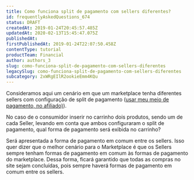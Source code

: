 ```yaml
---
title: Como funciona split de pagamento com sellers diferentes?
id: frequentlyAskedQuestions_674
status: DRAFT
createdAt: 2019-01-24T20:45:57.485Z
updatedAt: 2020-02-13T15:45:47.075Z
publishedAt: 
firstPublishedAt: 2019-01-24T22:07:50.458Z
contentType: tutorial
productTeam: Financial
author: authors_3
slug: como-funciona-split-de-pagamento-com-sellers-diferentes
legacySlug: como-funciona-split-de-pagamento-com-sellers-diferentes
subcategory: 2xWRgEIlR2ookieEmm4KQu
---
```


Consideramos aqui um cenário em que um marketplace tenha diferentes sellers com configuração de split de pagamento ([usar meu meio de pagamento, no afiliado)](/pt/tutorial/como-configurar-afiliado)).

No caso de o consumidor inserir no carrinho dois produtos, sendo um de cada Seller, levando em conta que ambos configuraram o split de pagamento, qual forma de pagamento será exibida no carrinho?

Será apresentada a forma de pagamento em comum entre os sellers. Isso quer dizer que o melhor cenário para o Marketplace é que os Sellers sempre tenham formas de pagamento em comum às formas de pagamento do marketplace. Dessa forma, ficará garantido que todas as compras no site sejam concluídas, pois sempre haverá formas de pagamento em comum entre os sellers.
